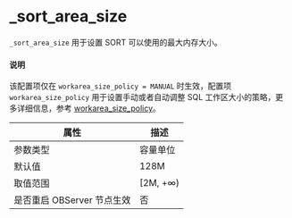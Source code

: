 # _sort_area_size

`_sort_area_size` 用于设置 SORT 可以使用的最大内存大小。

<main id="notice" type='explain'>
  <h4>说明</h4>
  <p>该配置项仅在 <code>workarea_size_policy = MANUAL</code> 时生效，配置项 <code>workarea_size_policy</code> 用于设置手动或者自动调整 SQL 工作区大小的策略，更多详细信息，参考 <a href="../../300.system-configuration-items/21400.workarea_size_policy.md">workarea_size_policy</a>。</p>
</main>

| **属性** | **描述** |
| --- | --- |
| 参数类型 | 容量单位 |
| 默认值 | 128M |
| 取值范围 | [2M,  +∞) |
| 是否重启 OBServer 节点生效 | 否 |
